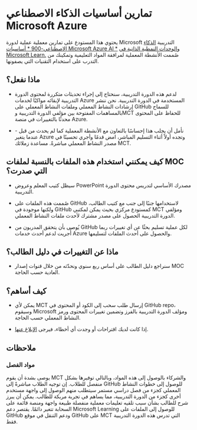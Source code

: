﻿# تمارين أساسيات الذكاء الاصطناعي Microsoft Azure

يحتوي هذا المستودع على تمارين معملية عملية لدورة Microsoft التدريبية [الذكاء الاصطناعي-900 * أساسيات Microsoft Azure AI *](https://docs.microsoft.com/ar-sa/learn/certifications/courses/ai-900t00) و[الوحدات النمطية الذاتية في Microsoft Learn.](https://docs.microsoft.com/learn/certifications/azure-ai-fundamentals) صُممت الأنشطة المعملية لمرافقة المواد التعليمية وتمكينك من التدرب على استخدام التقنيات التي يصفونها. 

## ماذا نفعل؟

- لدعم هذه الدورة التدريبية، سنحتاج إلى إجراء تحديثات متكررة لمحتوى الدورة التدريبية لإبقائه مواكبًا لخدمات Azure المستخدمة في الدورة التدريبية.  نحن ننشر إرشادات النشاط المعملي وملفات النشاط المعملي على GitHub للسماح بالمساهمات المفتوحة بين مؤلفي الدورة التدريبية وMCT للحفاظ على المحتوى محدثًا بالتغييرات في منصة Azure.

- نأمل أن يجلب هذا إحساسًا بالتعاون مع الأنشطة المعملية كما لم يحدث من قبل - عندما يتغير Azure وتجده أولاً أثناء التسليم المباشر، امض قدمًا وأجري تحسينًا في مصدر النشاط المعملي مباشرةً.  مساعدة زملائك MCT.

## كيف يمكنني استخدام هذه الملفات بالنسبة لملفات MOC التي صدرت؟

- سيظل كتيب المعلم وعروض PowerPoint مصدرك الأساسي لتدريس محتوى الدورة التدريبية.

- صُممت هذه الملفات على GitHub لاستخدامها جنبًا إلى جنب مع كتيب الطالب، ولكنها موجودة في GitHub كمستودع مركزي بحيث يمكن لمكتبي MCT ومؤلفي الدورة التدريبية الحصول على مصدر مشترك لأحدث ملفات النشاط المعملي.

- يُوصى بأن يتحقق المدربون من GitHub لكل عملية تسليم بحثًا عن أي تغييرات ربما أُجريت لدعم أحدث خدمات Azure والحصول على أحدث الملفات لتسليمها.

## ماذا عن التغييرات في دليل الطالب؟

- سنراجع دليل الطالب على أساس ربع سنوي ونحدّثه من خلال قنوات إصدار MOC العادية حسب الحاجة.

## كيف أساهم؟

- يمكن لأي MCT إرسال طلب سحب إلى الكود أو المحتوى في GitHub repo، وسيقوم Microsoft ومؤلف الدورة التدريبية بالفرز وتضمين تغييرات المحتوى ورمز النشاط المعملي حسب الحاجة.

- إذا كانت لديك اقتراحات أو وجدت أي أخطاء، فيرجى [الإبلاغ عنها](https://docs.microsoft.com/learn/support/troubleshooting#report-feedback).

## ملاحظات 

### مواد الفصل

يوصى بشدة أن يقوم MCT والشركاء بالوصول إلى هذه المواد، وبالتالي توفيرها بشكل منفصل للطلاب.  إن توجيه الطلاب مباشرةً إلى GitHub للوصول إلى خطوات النشاط المعملي كجزء من فصل دراسي مستمر سيتطلب منهم الوصول إلى واجهة مستخدم أخرى كجزء من الدورة التدريبية، مما يساهم في تجربة مربكة للطالب. يمكن أن يبرز شرح للطالب بشأن سبب تلقيه تعليمات معملية منفصلة طبيعة واجهة ومنصة قائمة على السحابة تتغير دائمًا. يقتصر دعم Microsoft Learning للوصول إلى الملفات على GitHub ودعم التنقل في موقع GitHub على MCT التي تدرس هذه الدورة التدريبية فقط.
